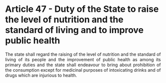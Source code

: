 # Article 47 - Duty of the State to raise the level of nutrition and the standard of living and to improve public health

<div style="text-align: justify">The state shall regard the raising of the level of nutrition and the standard of living of its people and the improvement of public health as among its primary duties and the state shall endeavour to bring about prohibition of the consumption except for medicinal purposes of intoxicating drinks and of drugs which are injurious to health.</div>